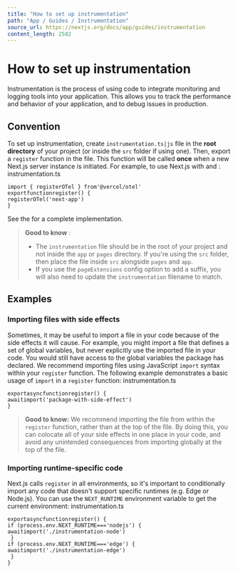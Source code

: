 ```yaml
---
title: "How to set up instrumentation"
path: "App / Guides / Instrumentation"
source_url: https://nextjs.org/docs/app/guides/instrumentation
content_length: 2582
---
```


# How to set up instrumentation
Instrumentation is the process of using code to integrate monitoring and logging tools into your application. This allows you to track the performance and behavior of your application, and to debug issues in production.
## Convention
To set up instrumentation, create `instrumentation.ts|js` file in the **root directory** of your project (or inside the `src` folder if using one).
Then, export a `register` function in the file. This function will be called **once** when a new Next.js server instance is initiated.
For example, to use Next.js with and :
instrumentation.ts
```
import { registerOTel } from'@vercel/otel'
exportfunctionregister() {
registerOTel('next-app')
}
```

See the for a complete implementation.
> **Good to know** :
>   * The `instrumentation` file should be in the root of your project and not inside the `app` or `pages` directory. If you're using the `src` folder, then place the file inside `src` alongside `pages` and `app`.
>   * If you use the `pageExtensions` config option to add a suffix, you will also need to update the `instrumentation` filename to match.
> 

## Examples
### Importing files with side effects
Sometimes, it may be useful to import a file in your code because of the side effects it will cause. For example, you might import a file that defines a set of global variables, but never explicitly use the imported file in your code. You would still have access to the global variables the package has declared.
We recommend importing files using JavaScript `import` syntax within your `register` function. The following example demonstrates a basic usage of `import` in a `register` function:
instrumentation.ts
```
exportasyncfunctionregister() {
awaitimport('package-with-side-effect')
}
```

> **Good to know:**
> We recommend importing the file from within the `register` function, rather than at the top of the file. By doing this, you can colocate all of your side effects in one place in your code, and avoid any unintended consequences from importing globally at the top of the file.
### Importing runtime-specific code
Next.js calls `register` in all environments, so it's important to conditionally import any code that doesn't support specific runtimes (e.g. Edge or Node.js). You can use the `NEXT_RUNTIME` environment variable to get the current environment:
instrumentation.ts
```
exportasyncfunctionregister() {
if (process.env.NEXT_RUNTIME==='nodejs') {
awaitimport('./instrumentation-node')
 }
if (process.env.NEXT_RUNTIME==='edge') {
awaitimport('./instrumentation-edge')
 }
}
```
